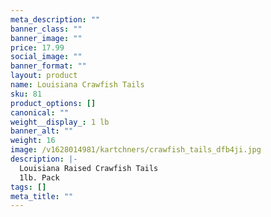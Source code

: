 ```yaml
---
meta_description: ""
banner_class: ""
banner_image: ""
price: 17.99
social_image: ""
banner_format: ""
layout: product
name: Louisiana Crawfish Tails
sku: 81
product_options: []
canonical: ""
weight__display_: 1 lb
banner_alt: ""
weight: 16
image: /v1628014981/kartchners/crawfish_tails_dfb4ji.jpg
description: |-
  Louisiana Raised Crawfish Tails
  1lb. Pack
tags: []
meta_title: ""
---
```


